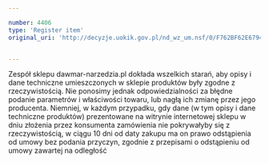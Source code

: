 ```yaml
---

number: 4406
type: 'Register item'
original_uri: 'http://decyzje.uokik.gov.pl/nd_wz_um.nsf/0/F762BF62E6794603C1257B42003D1085?OpenDocument'


---
```


Zespół sklepu dawmar-narzedzia.pl dokłada wszelkich starań, aby opisy i dane techniczne umieszczonych w sklepie produktów były zgodne z rzeczywistością. Nie ponosimy jednak odpowiedzialności za błędne podanie parametrów i właściwości towaru, lub nagłą ich zmianę przez jego producenta. Niemniej, w każdym przypadku, gdy dane (w tym opisy i dane techniczne produktów) prezentowane na witrynie internetowej sklepu w dniu złożenia przez konsumenta zamówienia nie pokrywałyby się z rzeczywistością, w ciągu 10 dni od daty zakupu ma on prawo odstąpienia od umowy bez podania przyczyn, zgodnie z przepisami o odstąpieniu od umowy zawartej na odległość

